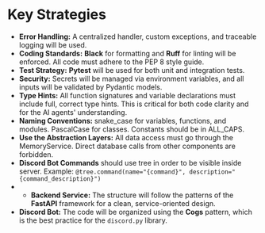 # Key Strategies

* **Error Handling:** A centralized handler, custom exceptions, and traceable logging will be used.
* **Coding Standards:** **Black** for formatting and **Ruff** for linting will be enforced. All code must adhere to the PEP 8 style guide.
* **Test Strategy:** **Pytest** will be used for both unit and integration tests.
* **Security:** Secrets will be managed via environment variables, and all inputs will be validated by Pydantic models.
* **Type Hints:** All function signatures and variable declarations must include full, correct type hints. This is critical for both code clarity and for the AI agents' understanding.
* **Naming Conventions:** snake_case for variables, functions, and modules. PascalCase for classes. Constants should be in ALL_CAPS.
* **Use the Abstraction Layers:** All data access must go through the MemoryService. Direct database calls from other components are forbidden.
* **Discord Bot Commands** should use tree in order to be visible inside server. Example: ```@tree.command(name="{command}", description="{command_description}")```
* * **Backend Service:** The structure will follow the patterns of the **FastAPI** framework for a clean, service-oriented design.
* **Discord Bot:** The code will be organized using the **Cogs** pattern, which is the best practice for the `discord.py` library.
